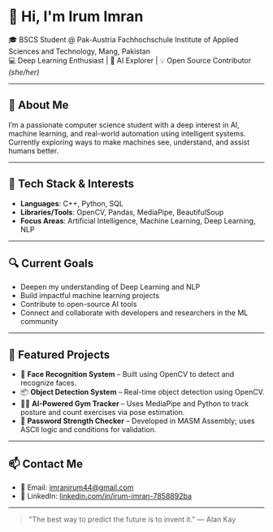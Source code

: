# 👋 Hi, I'm Irum Imran

🎓 BSCS Student @ Pak-Austria Fachhochschule Institute of Applied Sciences and Technology, Mang, Pakistan  
💻 Deep Learning Enthusiast | 🤖 AI Explorer | 💡 Open Source Contributor  
*(she/her)*

---

## 🧠 About Me
I’m a passionate computer science student with a deep interest in AI, machine learning, and real-world automation using intelligent systems. Currently exploring ways to make machines see, understand, and assist humans better.

---

## 🧰 Tech Stack & Interests
- **Languages**: C++, Python, SQL  
- **Libraries/Tools**: OpenCV, Pandas, MediaPipe, BeautifulSoup  
- **Focus Areas**: Artificial Intelligence, Machine Learning, Deep Learning, NLP  

---

## 🔍 Current Goals
- Deepen my understanding of Deep Learning and NLP  
- Build impactful machine learning projects  
- Contribute to open-source AI tools  
- Connect and collaborate with developers and researchers in the ML community  

---

## 🚀 Featured Projects
- 🧠 **Face Recognition System** – Built using OpenCV to detect and recognize faces.  
- 📦 **Object Detection System** – Real-time object detection using OpenCV.  
- 🏋️‍♀️ **AI-Powered Gym Tracker** – Uses MediaPipe and Python to track posture and count exercises via pose estimation.  
- 🔐 **Password Strength Checker** – Developed in MASM Assembly; uses ASCII logic and conditions for validation.  

---

## 📫 Contact Me
- 📧 Email: [imranirum44@gmail.com](mailto:imranirum44@gmail.com)  
- 🔗 LinkedIn: [linkedin.com/in/irum-imran-7858892ba](https://www.linkedin.com/in/irum-imran-7858892ba)

---

> "The best way to predict the future is to invent it." — Alan Kay  
